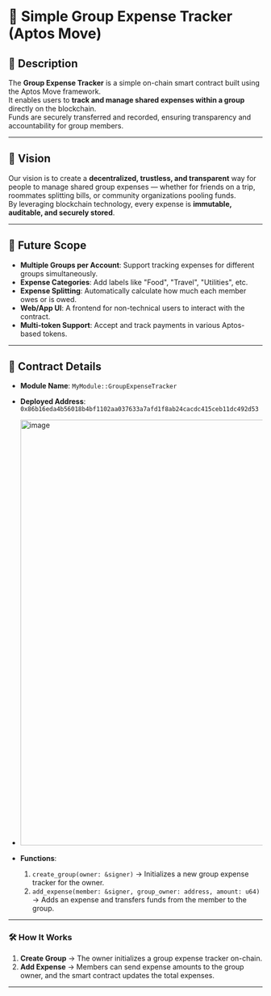 # 🏦 Simple Group Expense Tracker (Aptos Move)

## 📌 Description
The **Group Expense Tracker** is a simple on-chain smart contract built using the Aptos Move framework.  
It enables users to **track and manage shared expenses within a group** directly on the blockchain.  
Funds are securely transferred and recorded, ensuring transparency and accountability for group members.

---

## 🎯 Vision
Our vision is to create a **decentralized, trustless, and transparent** way for people to manage shared group expenses — whether for friends on a trip, roommates splitting bills, or community organizations pooling funds.  
By leveraging blockchain technology, every expense is **immutable, auditable, and securely stored**.

---

## 🚀 Future Scope
- **Multiple Groups per Account**: Support tracking expenses for different groups simultaneously.  
- **Expense Categories**: Add labels like "Food", "Travel", "Utilities", etc.  
- **Expense Splitting**: Automatically calculate how much each member owes or is owed.  
- **Web/App UI**: A frontend for non-technical users to interact with the contract.  
- **Multi-token Support**: Accept and track payments in various Aptos-based tokens.

---

## 📜 Contract Details
- **Module Name**: `MyModule::GroupExpenseTracker`
- **Deployed Address**: `0x86b16eda4b56018b4bf1102aa037633a7afd1f8ab24cacdc415ceb11dc492d53`
- <img width="1919" height="843" alt="image" src="https://github.com/user-attachments/assets/9e97f6fa-5166-4f40-93d0-65713efa9169" />
  
- **Functions**:
  1. `create_group(owner: &signer)` → Initializes a new group expense tracker for the owner.
  2. `add_expense(member: &signer, group_owner: address, amount: u64)` → Adds an expense and transfers funds from the member to the group.

---

### 🛠 How It Works
1. **Create Group** → The owner initializes a group expense tracker on-chain.  
2. **Add Expense** → Members can send expense amounts to the group owner, and the smart contract updates the total expenses.  

---


